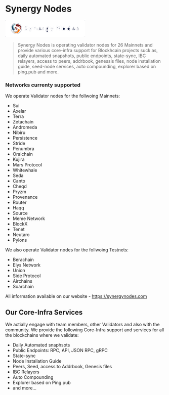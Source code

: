 # Synergy Nodes
<img src="https://raw.githubusercontent.com/SynergyNodes/SynergyNodes_Logo/main/Synergy_Nodes.png" style="width: 50%; fill: white;" />

> Synergy Nodes is operating validator nodes for 26 Mainnets and provide various core-infra support for Blockhcain projects suck as, daily automated snapshots, public endpoints, state-sync, IBC relayers, access to peers, addrbook, genessis files, node installation guide, seed-node services, auto compounding, explorer based on ping.pub and more.
> 

### Networks currenty supported 
We operate Validator nodes for the follwoing Mainnets:
- Sui
- Axelar
- Terra
- Zetachain
- Andromeda
- Nibiru
- Persistence
- Stride
- Penumbra
- Oraichain
- Kujira
- Mars Protocol
- Whitewhale
- Seda
- Canto
- Cheqd
- Pryzm
- Provenance
- Router
- Haqq
- Source
- Meme Network
- BlockX
- Tenet
- Neutaro
- Pylons

We also operate Validator nodes for the follwoing Testnets:
- Berachain
- Elys Network
- Union
- Side Protocol
- Airchains
- Soarchain

All information available on our website - https://synergynodes.com

## Our Core-Infra Services

We actially engage with team members, other Validators and also with the community. We provide the following Core-Infra support and services for all the blockchains where we validate:
- Daily Automated snaphsots
- Public Endpoints: RPC, API, JSON RPC, gRPC
- State-sync
- Node Installation Guide
- Peers, Seed, access to Addrbook, Genesis files
- IBC Relayers
- Auto Compounding
- Explorer based on Ping.pub
- and more...

